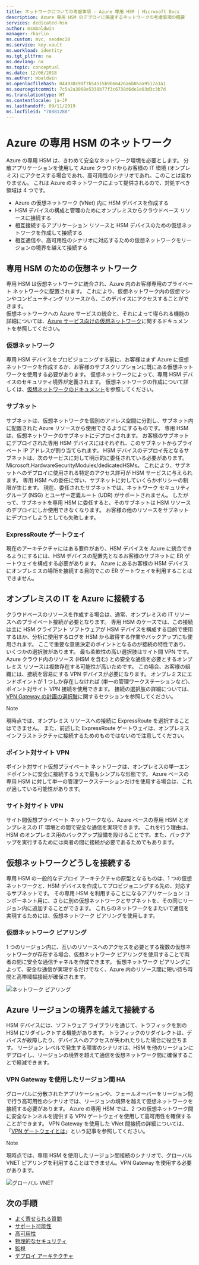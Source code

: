 ```yaml
---
title: ネットワークについての考慮事項 - Azure 専用 HSM | Microsoft Docs
description: Azure 専用 HSM のデプロイに関連するネットワークの考慮事項の概要
services: dedicated-hsm
author: msmbaldwin
manager: rkarlin
ms.custom: mvc, seodec18
ms.service: key-vault
ms.workload: identity
ms.tgt_pltfrm: na
ms.devlang: na
ms.topic: conceptual
ms.date: 12/06/2018
ms.author: mbaldwin
ms.openlocfilehash: 044930c9df7b54515b9b66426a6b05aa9517a3a1
ms.sourcegitcommit: 7c5a2a3068e5330b77f3c6738d6de1e03d3c3b7d
ms.translationtype: HT
ms.contentlocale: ja-JP
ms.lasthandoff: 09/11/2019
ms.locfileid: "70881288"
---
```

# <a name="azure-dedicated-hsm-networking"></a>Azure の専用 HSM のネットワーク

Azure の専用 HSM は、きわめて安全なネットワーク環境を必要とします。 分散アプリケーションを使用して Azure クラウドからお客様の IT 環境 (オンプレミス) にアクセスする場合であれ、高可用性のシナリオであれ、このことは変わりません。 これは Azure のネットワークによって提供されるので、対処すべき領域は 4 つです。

- Azure の仮想ネットワーク (VNet) 内に HSM デバイスを作成する
- HSM デバイスの構成と管理のためにオンプレミスからクラウドベース リソースに接続する
- 相互接続するアプリケーション リソースと HSM デバイスのための仮想ネットワークを作成して接続する
- 相互通信や、高可用性のシナリオに対応するための仮想ネットワークをリージョンの境界を越えて接続する

## <a name="virtual-network-for-your-dedicated-hsms"></a>専用 HSM のための仮想ネットワーク

専用 HSM は仮想ネットワークに統合され、Azure 内のお客様専用のプライベート ネットワークに配置されます。 これにより、仮想ネットワーク内の仮想マシンやコンピューティング リソースから、このデバイスにアクセスすることができます。  
仮想ネットワークへの Azure サービスの統合と、それによって得られる機能の詳細については、[Azure サービス向けの仮想ネットワーク](../virtual-network/virtual-network-for-azure-services.md)に関するドキュメントを参照してください。

### <a name="virtual-networks"></a>仮想ネットワーク

専用 HSM デバイスをプロビジョニングする前に、お客様はまず Azure に仮想ネットワークを作成するか、お客様のサブスクリプションに既にある仮想ネットワークを使用する必要があります。 仮想ネットワークによって、専用 HSM デバイスのセキュリティ境界が定義されます。 仮想ネットワークの作成について詳しくは、[仮想ネットワークのドキュメント](../virtual-network/virtual-networks-overview.md)を参照してください。

### <a name="subnets"></a>サブネット

サブネットは、仮想ネットワークを個別のアドレス空間に分割し、サブネット内に配置された Azure リソースから使用できるようにするものです。 専用 HSM は、仮想ネットワークのサブネットにデプロイされます。 お客様のサブネットにデプロイされた専用 HSM デバイスにはそれぞれ、このサブネットからプライベート IP アドレスが割り当てられます。 HSM デバイスのデプロイ先となるサブネットは、次のサービスに対して明示的に委任されている必要があります。Microsoft.HardwareSecurityModules/dedicatedHSMs。 これにより、サブネットへのデプロイに使用される特定のアクセス許可が HSM サービスに与えられます。 専用 HSM への委任に伴い、サブネットに対していくらかポリシーの制限が生じます。 現在、委任されたサブネットでは、ネットワーク セキュリティ グループ (NSG) とユーザー定義ルート (UDR) がサポートされません。 したがって、サブネットを専用 HSM に委任すると、そのサブネットは HSM リソースのデプロイにしか使用できなくなります。 お客様の他のリソースをサブネットにデプロイしようとしても失敗します。


### <a name="expressroute-gateway"></a>ExpressRoute ゲートウェイ

現在のアーキテクチャにはある要件があり、HSM デバイスを Azure に統合できるようにするには、HSM デバイスの配置先となるお客様のサブネットに ER ゲートウェイを構成する必要があります。 Azure にあるお客様の HSM デバイスにオンプレミスの場所を接続する目的でこの ER ゲートウェイを利用することはできません。

## <a name="connecting-your-on-premises-it-to-azure"></a>オンプレミスの IT を Azure に接続する

クラウドベースのリソースを作成する場合は、通常、オンプレミスの IT リソースへのプライベート接続が必要となります。 専用 HSM のケースでは、この接続は主に HSM クライアント ソフトウェアが HSM デバイスを構成する目的で使用するほか、分析に使用するログを HSM から取得する作業やバックアップにも使用されます。 ここで重要な意思決定のポイントとなるのが接続の特性であり、いくつかの選択肢があります。  最も柔軟性の高い選択肢はサイト間 VPN です。Azure クラウド内のリソース (HSM を含む) との安全な通信を必要とするオンプレミス リソースは複数存在する可能性が高いためです。 この場合、お客様の組織には、接続を容易にする VPN デバイスが必要になります。 オンプレミスにエンドポイントが 1 つしか存在しなければ (単一の管理ワークステーションなど)、ポイント対サイト VPN 接続を使用できます。
接続の選択肢の詳細については、[VPN Gateway の計画の選択肢](../vpn-gateway/vpn-gateway-about-vpngateways.md?toc=%2fazure%2fvirtual-network%2ftoc.json#planningtable)に関するセクションを参照してください。

> [!NOTE]
> 現時点では、オンプレミス リソースへの接続に ExpressRoute を選択することはできません。 また、前述した ExpressRoute ゲートウェイは、オンプレミス インフラストラクチャに接続するためのものではないので注意してください。

### <a name="point-to-site-vpn"></a>ポイント対サイト VPN

ポイント対サイト仮想プライベート ネットワークは、オンプレミスの単一エンドポイントに安全に接続するうえで最もシンプルな形態です。 Azure ベースの専用 HSM に対して単一の管理ワークステーションだけを使用する場合は、これが適している可能性があります。

### <a name="site-to-site-vpn"></a>サイト対サイト VPN

サイト間仮想プライベート ネットワークなら、Azure ベースの専用 HSM とオンプレミスの IT 環境との間で安全な通信を実現できます。 これを行う理由は、HSM のオンプレミス用のバックアップ設備を設けることです。また、バックアップを実行するためには両者の間に接続が必要であるためでもあります。

## <a name="connecting-virtual-networks"></a>仮想ネットワークどうしを接続する

専用 HSM の一般的なデプロイ アーキテクチャの原型となるものは、1 つの仮想ネットワークと、HSM デバイスを作成してプロビジョニングする先の、対応するサブネットです。 その専用 HSM を利用することになるアプリケーション コンポーネント用に、さらに別の仮想ネットワークとサブネットを、その同じリージョン内に追加することができます。 これらのネットワークをまたいで通信を実現するためには、仮想ネットワーク ピアリングを使用します。

### <a name="virtual-network-peering"></a>仮想ネットワーク ピアリング

1 つのリージョン内に、互いのリソースへのアクセスを必要とする複数の仮想ネットワークが存在する場合、仮想ネットワーク ピアリングを使用することで両者の間に安全な通信チャネルを作成できます。  仮想ネットワーク ピアリングによって、安全な通信が実現するだけでなく、Azure 内のリソース間に短い待ち時間と高帯域幅接続が確保されます。

![ネットワーク ピアリング](media/networking/peering.png)

## <a name="connecting-across-azure-regions"></a>Azure リージョンの境界を越えて接続する

HSM デバイスには、ソフトウェア ライブラリを通じて、トラフィックを別の HSM にリダイレクトする機能があります。 トラフィックのリダイレクトは、デバイスが故障したり、デバイスへのアクセスが失われたりした場合に役立ちます。 リージョン レベルで発生する障害のシナリオは、HSM を他のリージョンにデプロイし、リージョンの境界を越えて通信を仮想ネットワーク間に確保することで軽減できます。

### <a name="cross-region-ha-using-vpn-gateway"></a>VPN Gateway を使用したリージョン間 HA

グローバルに分散されたアプリケーションや、フェールオーバーをリージョン間で行う高可用性のシナリオでは、リージョンの境界を越えて仮想ネットワークを接続する必要があります。 Azure の専用 HSM では、2 つの仮想ネットワーク間に安全なトンネルを提供する VPN ゲートウェイを使用して高可用性を確保することができます。 VPN Gateway を使用した VNet 間接続の詳細については、「[VPN ゲートウェイとは](../vpn-gateway/vpn-gateway-about-vpngateways.md#V2V)」という記事を参照してください。

> [!NOTE]
> 現時点では、専用 HSM を使用したリージョン間接続のシナリオで、グローバル VNET ピアリングを利用することはできません。VPN Gateway を使用する必要があります。 

![グローバル VNET](media/networking/global-vnet.png)

## <a name="next-steps"></a>次の手順

- [よく寄せられる質問](faq.md)
- [サポート可能性](supportability.md)
- [高可用性](high-availability.md)
- [物理的なセキュリティ](physical-security.md)
- [監視](monitoring.md)
- [デプロイ アーキテクチャ](deployment-architecture.md)